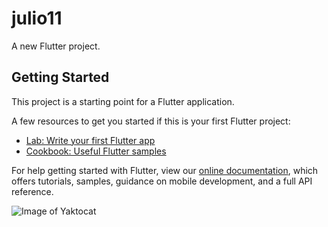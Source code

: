 # julio11

A new Flutter project.

## Getting Started

This project is a starting point for a Flutter application.

A few resources to get you started if this is your first Flutter project:

- [Lab: Write your first Flutter app](https://flutter.dev/docs/get-started/codelab)
- [Cookbook: Useful Flutter samples](https://flutter.dev/docs/cookbook)

For help getting started with Flutter, view our 
[online documentation](https://flutter.dev/docs), which offers tutorials, 
samples, guidance on mobile development, and a full API reference.



![Image of Yaktocat](https://raw.githubusercontent.com/isrraelhuaman/Counter-Basic-Flutter/master/66479092_456075035226018_6047509300765523968_n.jpg)
